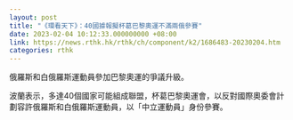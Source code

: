 ```yaml
---
layout: post
title: "《環看天下》：40國據報擬杯葛巴黎奧運不滿兩俄參賽"
date: 2023-02-04 10:12:33.000000000 +08:00
link: https://news.rthk.hk/rthk/ch/component/k2/1686483-20230204.htm
categories: rthk
---
```


俄羅斯和白俄羅斯運動員參加巴黎奧運的爭議升級。

波蘭表示，多達40個國家可能組成聯盟，杯葛巴黎奧運會，以反對國際奧委會計劃容許俄羅斯和白俄羅斯運動員，以「中立運動員」身份參賽。
